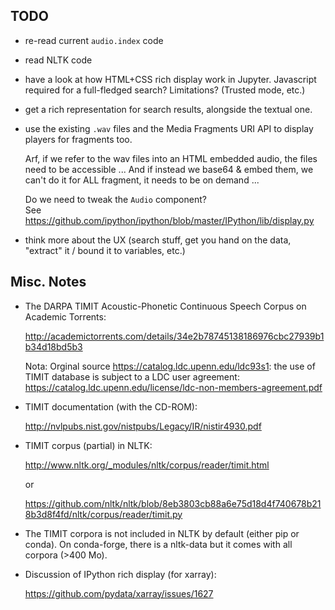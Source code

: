 
TODO
--------------------------------------------------------------------------------

  - re-read current `audio.index` code

  - read NLTK code

  - have a look at how HTML+CSS rich display work in Jupyter.
    Javascript required for a full-fledged search? Limitations?
    (Trusted mode, etc.)

  - get a rich representation for search results, 
    alongside the textual one.

  - use the existing `.wav` files and the Media Fragments URI API
    to display players for fragments too. 

    Arf, if we refer to the wav files into an HTML embedded audio, 
    the files need to be accessible ... And if instead we base64 & embed
    them, we can't do it for ALL fragment, it needs to be on demand ...

    Do we need to tweak the `Audio` component?  
    See <https://github.com/ipython/ipython/blob/master/IPython/lib/display.py>

  - think more about the UX (search stuff, get you hand on the data, 
    "extract" it / bound it to variables, etc.)


Misc. Notes
--------------------------------------------------------------------------------

  - The DARPA TIMIT Acoustic-Phonetic Continuous Speech Corpus on Academic Torrents:

    <http://academictorrents.com/details/34e2b78745138186976cbc27939b1b34d18bd5b3>

    Nota: Orginal source <https://catalog.ldc.upenn.edu/ldc93s1>: 
    the use of TIMIT database is subject to a LDC user agreement: 
    <https://catalog.ldc.upenn.edu/license/ldc-non-members-agreement.pdf>

  - TIMIT documentation (with the CD-ROM):

    <http://nvlpubs.nist.gov/nistpubs/Legacy/IR/nistir4930.pdf>

  - TIMIT corpus (partial) in NLTK:

    <http://www.nltk.org/_modules/nltk/corpus/reader/timit.html>

    or

    <https://github.com/nltk/nltk/blob/8eb3803cb88a6e75d18d4f740678b218b3d8f4fd/nltk/corpus/reader/timit.py>

  - The TIMIT corpora is not included in NLTK by default (either pip or conda).
    On conda-forge, there is a nltk-data but it comes with all corpora
    (>400 Mo).

  - Discussion of IPython rich display (for xarray):
 
    <https://github.com/pydata/xarray/issues/1627>


